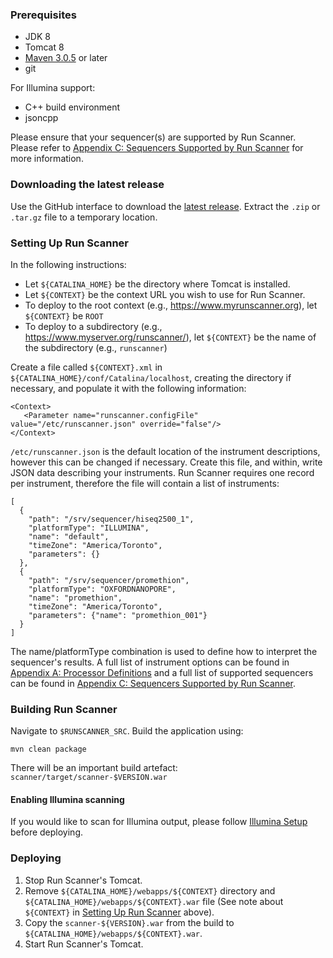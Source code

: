 ### Prerequisites

* JDK 8
* Tomcat 8
* [Maven 3.0.5](http://maven.apache.org/download.html) or later
* git

For Illumina support:

* C++ build environment
* jsoncpp

Please ensure that your sequencer(s) are supported by Run Scanner.
Please refer to 
[Appendix C: Sequencers Supported by Run Scanner](../appendices/#appendix-c-sequencers-supported-by-run-scanner)
 for more information.

### Downloading the latest release
<!-- This will change when we have docker images -->
Use the GitHub interface to download the
[latest release](https://github.com/miso-lims/runscanner/releases/latest).
Extract the `.zip` or `.tar.gz` file to a temporary location.

### Setting Up Run Scanner

In the following instructions:
* Let `${CATALINA_HOME}` be the directory where Tomcat is installed.
* Let `${CONTEXT}` be the context URL you wish to use for Run Scanner.
* To deploy to the root context (e.g., https://www.myrunscanner.org), let `${CONTEXT}` be `ROOT`
* To deploy to a subdirectory (e.g., https://www.myserver.org/runscanner/), let `${CONTEXT}` be the name of the subdirectory (e.g., `runscanner`)

Create a file called `${CONTEXT}.xml` in
`${CATALINA_HOME}/conf/Catalina/localhost`, creating the directory if
necessary, and populate it with the following information:

    <Context>
       <Parameter name="runscanner.configFile" value="/etc/runscanner.json" override="false"/>
    </Context>

`/etc/runscanner.json` is the default location of the instrument
descriptions, however this can be changed if necessary. Create this file,
and within, write JSON data describing your instruments. Run Scanner
requires one record per instrument, therefore the file will contain a
list of instruments:

    [
      {
        "path": "/srv/sequencer/hiseq2500_1",
        "platformType": "ILLUMINA",
        "name": "default",
        "timeZone": "America/Toronto",
        "parameters": {}
      },
      {
        "path": "/srv/sequencer/promethion",
        "platformType": "OXFORDNANOPORE",
        "name": "promethion",
        "timeZone": "America/Toronto",
        "parameters": {"name": "promethion_001"}
      }
    ]

The name/platformType combination is used to define how to interpret the
sequencer's results. A full list of instrument options can be found in
[Appendix A: Processor Definitions](../appendices/#appendix-a-processor-definitions) and a
full list of supported sequencers can be found in
[Appendix C: Sequencers Supported by Run Scanner](../appendices/#appendix-c-sequencers-supported-by-run-scanner).

### Building Run Scanner

Navigate to `$RUNSCANNER_SRC`.
Build the application using:

	mvn clean package

There will be an important build artefact:
`scanner/target/scanner-$VERSION.war`

#### Enabling Illumina scanning

If you would like to scan for Illumina output, please follow
[Illumina Setup](../illuminasetup/) before deploying.

### Deploying

1. Stop Run Scanner's Tomcat.
1. Remove `${CATALINA_HOME}/webapps/${CONTEXT}` directory and `${CATALINA_HOME}/webapps/${CONTEXT}.war` file
   (See note about `${CONTEXT}` in [Setting Up Run Scanner](../installation/#setting-up-run-scanner) above).
1. Copy the `scanner-${VERSION}.war` from the build to `${CATALINA_HOME}/webapps/${CONTEXT}.war`.
1. Start Run Scanner's Tomcat.
